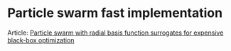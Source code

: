 # Particle swarm fast implementation

Article: [Particle swarm with radial basis function surrogates for expensive black-box optimization](https://acl.inf.ethz.ch/teaching/fastcode/2022/project/project-ideas/particle-swarm.pdf)
